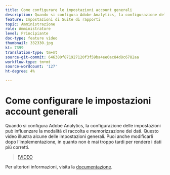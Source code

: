 ```yaml
---
title: Come configurare le impostazioni account generali
description: Quando si configura Adobe Analytics, la configurazione delle impostazioni può influenzare la modalità di raccolta e memorizzazione dei dati. Questo video illustra alcune delle impostazioni generali. Puoi anche modificarli dopo l’implementazione, in quanto non è mai troppo tardi per rendere i dati più corretti.
feature: Impostazioni di Suite di rapporti
topic: Amministrazione
role: Amministratore
level: Principiante
doc-type: feature video
thumbnail: 332330.jpg
kt: 7399
translation-type: tm+mt
source-git-commit: 646380f871927120f3f59ba4ee0ac84d8c6782aa
workflow-type: tm+mt
source-wordcount: '127'
ht-degree: 4%

---
```



# Come configurare le impostazioni account generali

Quando si configura Adobe Analytics, la configurazione delle impostazioni può influenzare la modalità di raccolta e memorizzazione dei dati. Questo video illustra alcune delle impostazioni generali. Puoi anche modificarli dopo l’implementazione, in quanto non è mai troppo tardi per rendere i dati più corretti.

>[!VIDEO](https://video.tv.adobe.com/v/332330/?quality=12&learn=on)

Per ulteriori informazioni, visita la [documentazione](https://experienceleague.adobe.com/docs/analytics/admin/admin-tools/general-acct-settings-admin.html?lang=en#admin-tools).
